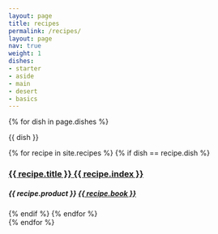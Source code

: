 ```yaml
---
layout: page
title: recipes
permalink: /recipes/
layout: page
nav: true
weight: 1
dishes: 
- starter
- aside
- main
- desert
- basics
---
```


<div class="recipes">
    {% for dish in page.dishes %}
    <p class="dish-title" >{{ dish }}</p>
    <div class="dish">
        {% for recipe in site.recipes %}
        {% if dish == recipe.dish %}
        <div class="recipe">
        <a href="/recipes/{{ recipe.title | slugify }}">
            <h3 class="rood">{{ recipe.title }} {{ recipe.index }}</h3> 
        </a>
            <div class="credits">
                <h5>
                    {{ recipe.product }} 
                    <span>
                    <a href="/books/{{ recipe.book | slugify }}">
                        {{ recipe.book }}
                        <!-- <b>{{ recipe.page }}</b> -->
                    </a>
                    </span>
                </h5>
            </div>
        </div>
        {% endif %}
        {% endfor %}
    </div>
    {% endfor %}    
</div>


